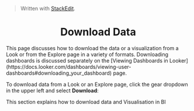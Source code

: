 


> Written with [StackEdit](https://stackedit.io/).

<center><h1>Download Data</h1></center>
This page discusses how to download the data or a visualization from a Look or from the Explore page in a variety of formats. Downloading dashboards is discussed separately on the  [Viewing Dashboards in Looker](https://docs.looker.com/dashboards/viewing-user-dashboards#downloading_your_dashboard)  page.

To download data from a Look or an Explore page, click the gear dropdown in the upper left and select  **Download**:

This section explains how to download data and Visualisation in BI
<!--stackedit_data:
eyJoaXN0b3J5IjpbMTU1OTU1MjMyNSw2NTMwNDQ1NTNdfQ==
-->